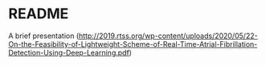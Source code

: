 # README

A brief presentation (http://2019.rtss.org/wp-content/uploads/2020/05/22-On-the-Feasibility-of-Lightweight-Scheme-of-Real-Time-Atrial-Fibrillation-Detection-Using-Deep-Learning.pdf)
